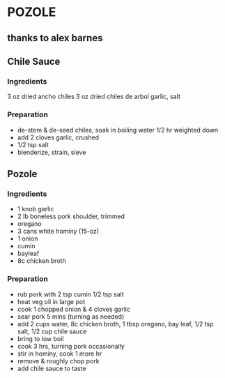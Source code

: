 # POZOLE
## thanks to alex barnes

## Chile Sauce
### Ingredients
3 oz dried ancho chiles
3 oz dried chiles de arbol
garlic, salt

### Preparation
* de-stem & de-seed chiles, soak in boiling water 1/2 hr weighted down
* add 2 cloves garlic, crushed
* 1/2 tsp salt
* blenderize, strain, sieve

## Pozole

### Ingredients
* 1 knob garlic
* 2 lb boneless pork shoulder, trimmed
* oregano
* 3 cans white hominy (15-oz)
* 1 onion
* cumin
* bayleaf
* 8c chicken broth

### Preparation
* rub pork with 2 tsp cumin 1/2 tsp salt
* heat veg oil in large pot
* cook 1 chopped onion & 4 cloves garlic
* sear pork 5 mins (turning as needed)
* add 2 cups water, 8c chicken broth, 1 tbsp oregano, bay leaf, 1/2 tsp salt, 1/2 cup chile sauce
* bring to low boil
* cook 3 hrs, turning pork occasionally
* stir in hominy, cook 1 more hr
* remove & roughly chop pork
* add chile sauce to taste
